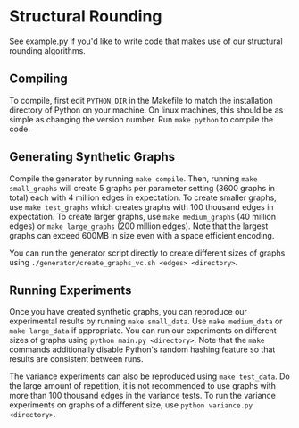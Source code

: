 
# Structural Rounding

See example.py if you'd like to write code that makes use of our structural rounding algorithms.


## Compiling

To compile, first edit ```PYTHON_DIR``` in the Makefile to match the installation directory of Python on your machine.
On linux machines, this should be as simple as changing the version number.
Run ```make python``` to compile the code.


## Generating Synthetic Graphs

Compile the generator by running ```make compile```.
Then, running ```make small_graphs``` will create 5 graphs per parameter setting (3600 graphs in total) each with 4 million edges in expectation.
To create smaller graphs, use ```make test_graphs``` which creates graphs with 100 thousand edges in expectation.
To create larger graphs, use ```make medium_graphs``` (40 million edges) or ```make large_graphs``` (200 million edges).
Note that the largest graphs can exceed 600MB in size even with a space efficient encoding.

You can run the generator script directly to create different sizes of graphs using ```./generator/create_graphs_vc.sh <edges> <directory>```.


## Running Experiments

Once you have created synthetic graphs, you can reproduce our experimental results by running ```make small_data```.
Use ```make medium_data``` or ```make large_data``` if appropriate.
You can run our experiments on different sizes of graphs using ```python main.py <directory>```.
Note that the ```make``` commands additionally disable Python's random hashing feature so that results are consistent between runs.

The variance experiments can also be reproduced using ```make test_data```.
Do the large amount of repetition, it is not recommended to use graphs with more than 100 thousand edges in the variance tests.
To run the variance experiments on graphs of a different size, use ```python variance.py <directory>```.

